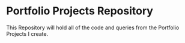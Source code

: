 # Portfolio Projects Repository
This Repository will hold all of the code and queries from the Portfolio Projects I create.

